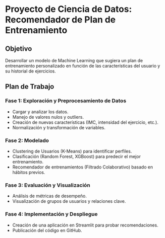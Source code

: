 
# Proyecto de Ciencia de Datos: Recomendador de Plan de Entrenamiento

## Objetivo
Desarrollar un modelo de Machine Learning que sugiera un plan de entrenamiento personalizado en función de las características del usuario y su historial de ejercicios.

## Plan de Trabajo

### Fase 1: Exploración y Preprocesamiento de Datos
- Cargar y analizar los datos.
- Manejo de valores nulos y outliers.
- Creación de nuevas características (IMC, intensidad del ejercicio, etc.).
- Normalización y transformación de variables.

### Fase 2: Modelado
- Clustering de Usuarios (K-Means) para identificar perfiles.
- Clasificación (Random Forest, XGBoost) para predecir el mejor entrenamiento.
- Recomendador de entrenamientos (Filtrado Colaborativo) basado en hábitos previos.

### Fase 3: Evaluación y Visualización
- Análisis de métricas de desempeño.
- Visualización de grupos de usuarios y relaciones clave.

### Fase 4: Implementación y Despliegue
- Creación de una aplicación en Streamlit para probar recomendaciones.
- Publicación del código en GitHub.

